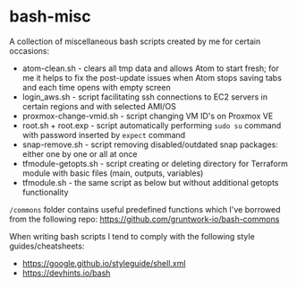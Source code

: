 # bash-misc
A collection of miscellaneous bash scripts created by me for certain occasions:
* atom-clean.sh - clears all tmp data and allows Atom to start fresh; for me it helps to fix the post-update issues when Atom stops saving tabs and each time opens with empty screen
* login_aws.sh - script facilitating ssh connections to EC2 servers in certain regions and with selected AMI/OS
* proxmox-change-vmid.sh - script changing VM ID's on Proxmox VE
* root.sh + root.exp - script automatically performing `sudo su` command with password inserted by `expect` command
* snap-remove.sh - script removing disabled/outdated snap packages: either one by one or all at once
* tfmodule-getopts.sh - script creating or deleting directory for Terraform module with basic files (main, outputs, variables)
* tfmodule.sh - the same script as below but without additional getopts functionality

`/commons` folder contains useful predefined functions which I've borrowed from the following repo: https://github.com/gruntwork-io/bash-commons

When writing bash scripts I tend to comply with the following style guides/cheatsheets:
* https://google.github.io/styleguide/shell.xml
* https://devhints.io/bash
